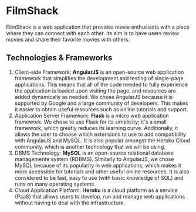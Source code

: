 # FilmShack

FilmShack is a web application that provides movie enthusiasts with a place where they can connect with each other. Its aim is to have users review movies and share their favorite movies with others.

## Technologies & Frameworks
  1. Client-side Framework: **AngularJS** is an open-source web application framework that simplifies the development and testing of single-page applications. This means that all of the code needed to fully experience the application is loaded upon visiting the page, and resources are added dynamically as needed. We chose AngularJS because it is supported by Google and a large community of developers. This makes it easier to obtain useful resources such as online tutorials and support.
  2. Application Server Framework: **Flask** is a micro web application framework. We chose to use Flask for its simplicity; it's a small framework, which greatly reduces its learning curve. Additionally, it allows the user to choose which extensions to use to add compatibility with AngularJS and MySQL. It is also popular amongst the Heroku Cloud community, which is another technology that we will be using.
  3. DBMS Technology: **MySQL** is an open-source relational database managemente system (RDBMS). Similarly to AngularJS, we chose MySQL because of its popularity in web applications, which makes it more accessible for tutorials and other useful online resources. It is also considered to be fast, easy to use (with basic knowledge of SQL) and runs on many operating systems.
  4. Cloud Application Platform: **Heroku** is a cloud platform as a service (PaaS) that allows users to develop, run and manage web applications without having to deal with the infrastructure. 